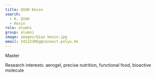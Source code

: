 ```yaml
---
title: QIAO Kexin
search:
  - K. QIAO
  - Kexin
role: alumni
group: alumni
image: images/Qiao kexin.jpg
email: 24122386g@connect.polyu.hk
---
```

Master

Research interests: aerogel, precise nutrition, functional food, bioactive molecule
